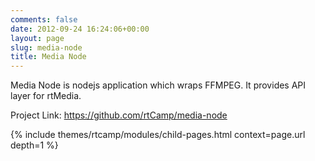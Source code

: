 ```yaml
---
comments: false
date: 2012-09-24 16:24:06+00:00
layout: page
slug: media-node
title: Media Node
---
```


Media Node is nodejs application which wraps FFMPEG. It provides API layer for rtMedia.

Project Link: https://github.com/rtCamp/media-node

{% include themes/rtcamp/modules/child-pages.html context=page.url depth=1 %}
